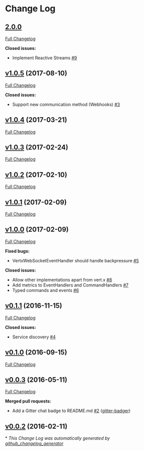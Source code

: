 # Change Log

## [2.0.0](https://github.com/soundvibe/reacto/tree/HEAD)

[Full Changelog](https://github.com/soundvibe/reacto/compare/v1.0.5...HEAD)

**Closed issues:**

- Implement Reactive Streams [\#9](https://github.com/soundvibe/reacto/issues/9)

## [v1.0.5](https://github.com/soundvibe/reacto/tree/v1.0.5) (2017-08-10)
[Full Changelog](https://github.com/soundvibe/reacto/compare/v1.0.4...v1.0.5)

**Closed issues:**

- Support new communication method \(Webhooks\) [\#3](https://github.com/soundvibe/reacto/issues/3)

## [v1.0.4](https://github.com/soundvibe/reacto/tree/v1.0.4) (2017-03-21)
[Full Changelog](https://github.com/soundvibe/reacto/compare/v1.0.3...v1.0.4)

## [v1.0.3](https://github.com/soundvibe/reacto/tree/v1.0.3) (2017-02-24)
[Full Changelog](https://github.com/soundvibe/reacto/compare/v1.0.2...v1.0.3)

## [v1.0.2](https://github.com/soundvibe/reacto/tree/v1.0.2) (2017-02-10)
[Full Changelog](https://github.com/soundvibe/reacto/compare/v1.0.1...v1.0.2)

## [v1.0.1](https://github.com/soundvibe/reacto/tree/v1.0.1) (2017-02-09)
[Full Changelog](https://github.com/soundvibe/reacto/compare/v1.0.0...v1.0.1)

## [v1.0.0](https://github.com/soundvibe/reacto/tree/v1.0.0) (2017-02-09)
[Full Changelog](https://github.com/soundvibe/reacto/compare/v0.1.1...v1.0.0)

**Fixed bugs:**

- VertxWebSocketEventHandler should handle backpressure [\#5](https://github.com/soundvibe/reacto/issues/5)

**Closed issues:**

- Allow other implementations apart from vert.x [\#8](https://github.com/soundvibe/reacto/issues/8)
- Add metrics to EventHandlers and CommandHandlers [\#7](https://github.com/soundvibe/reacto/issues/7)
- Typed commands and events [\#6](https://github.com/soundvibe/reacto/issues/6)

## [v0.1.1](https://github.com/soundvibe/reacto/tree/v0.1.1) (2016-11-15)
[Full Changelog](https://github.com/soundvibe/reacto/compare/v0.1.0...v0.1.1)

**Closed issues:**

- Service discovery [\#4](https://github.com/soundvibe/reacto/issues/4)

## [v0.1.0](https://github.com/soundvibe/reacto/tree/v0.1.0) (2016-09-15)
[Full Changelog](https://github.com/soundvibe/reacto/compare/v0.0.3...v0.1.0)

## [v0.0.3](https://github.com/soundvibe/reacto/tree/v0.0.3) (2016-05-11)
[Full Changelog](https://github.com/soundvibe/reacto/compare/v0.0.2...v0.0.3)

**Merged pull requests:**

- Add a Gitter chat badge to README.md [\#2](https://github.com/soundvibe/reacto/pull/2) ([gitter-badger](https://github.com/gitter-badger))

## [v0.0.2](https://github.com/soundvibe/reacto/tree/v0.0.2) (2016-02-11)


\* *This Change Log was automatically generated by [github_changelog_generator](https://github.com/skywinder/Github-Changelog-Generator)*
